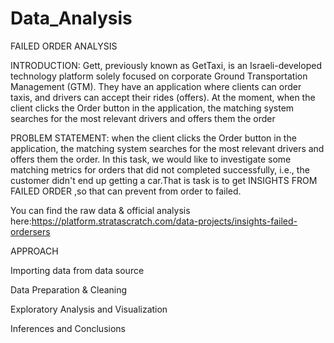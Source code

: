 # Data_Analysis
FAILED ORDER ANALYSIS

INTRODUCTION: Gett, previously known as GetTaxi, is an Israeli-developed technology platform solely focused on corporate Ground Transportation Management (GTM). They have an application where clients can order taxis, and drivers can accept their rides (offers). At the moment, when the client clicks the Order button in the application, the matching system searches for the most relevant drivers and offers them the order

PROBLEM STATEMENT: when the client clicks the Order button in the application, the matching system searches for the most relevant drivers and offers them the order. In this task, we would like to investigate some matching metrics for orders that did not completed successfully, i.e., the customer didn't end up getting a car.That is task is to get INSIGHTS FROM FAILED ORDER ,so that can prevent from order to failed.

You can find the raw data & official analysis here:https://platform.stratascratch.com/data-projects/insights-failed-ordersers

APPROACH

Importing data from data source

Data Preparation & Cleaning

Exploratory Analysis and Visualization

Inferences and Conclusions
